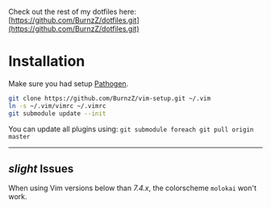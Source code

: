 Check out the rest of my dotfiles here:
[https://github.com/BurnzZ/dotfiles.git](https://github.com/BurnzZ/dotfiles.git)

# Installation

Make sure you had setup [Pathogen](https://github.com/tpope/vim-pathogen.git).

```sh
git clone https://github.com/BurnzZ/vim-setup.git ~/.vim
ln -s ~/.vim/vimrc ~/.vimrc
git submodule update --init
```

You can update all plugins using:
`git submodule foreach git pull origin master`

---
*slight* Issues
-
When using Vim versions below than *7.4.x*, the colorscheme `molokai` won't work.
